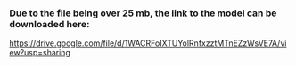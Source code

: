 ### Due to the file being over 25 mb, the link to the model can be downloaded here:
https://drive.google.com/file/d/1WACRFoIXTUYolRnfxzztMTnEZzWsVE7A/view?usp=sharing
